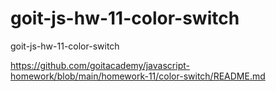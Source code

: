 # goit-js-hw-11-color-switch
goit-js-hw-11-color-switch


https://github.com/goitacademy/javascript-homework/blob/main/homework-11/color-switch/README.md
